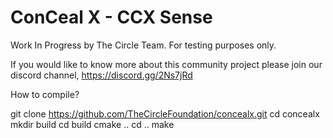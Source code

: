 
# ConCeal X - CCX Sense

Work In Progress by The Circle Team. For testing purposes only.

If you would like to know more about this community project please join our discord channel,
https://discord.gg/2Ns7jRd


How to compile?

git clone https://github.com/TheCircleFoundation/concealx.git
cd concealx
mkdir build
cd build
cmake ..
cd ..
make

